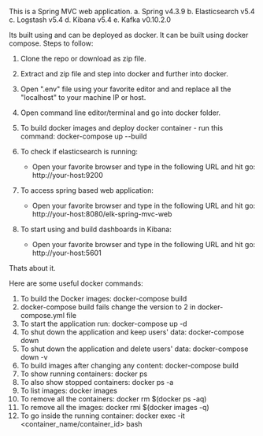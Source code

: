 This is a Spring MVC web application. 
a.	Spring v4.3.9
b.	Elasticsearch v5.4
c.	Logstash v5.4
d.	Kibana v5.4
e.	Kafka v0.10.2.0

Its built using and can be deployed as docker. It can be built using docker compose. Steps to follow:

1.	Clone the repo or download as zip file.
2.	Extract and zip file and step into docker and further into docker.
3. 	Open ".env" file using your favorite editor and and replace all the "localhost" to your machine IP or host.
4.	Open command line editor/terminal and go into docker folder.
5. 	To build docker images and deploy docker container - run this command: docker-compose up --build

6. To check if elasticsearch is running:
	-	Open your favorite browser and type in the following URL and hit go: http://your-host:9200
7. To access spring based web application:
	-	Open your favorite browser and type in the following URL and hit go: http://your-host:8080/elk-spring-mvc-web
8.	To start using and build dashboards in Kibana:
	-	Open your favorite browser and type in the following URL and hit go:  http://your-host:5601

Thats about it.

Here are some useful docker commands:

1.	To build the Docker images: 
		docker-compose build
2.	docker-compose build fails 
		change the version to 2 in docker-compose.yml file
3.	To start the application run:
		docker-compose up -d
4.	To shut down the application and keep users' data:
		docker-compose down
5.	To shut down the application and delete users' data:
		docker-compose down -v
6.	To build images after changing any content:
		docker-compose build
7.	To show running containers:
		docker ps
8.	To also show stopped containers:
		docker ps -a
9.	To list images:
		docker images
10.	To remove all the containers: 
		docker rm $(docker ps -aq)
11.	To remove all the images:
		docker rmi $(docker images -q)
12.	To go inside the running container:
		docker exec -it <container_name/container_id> bash